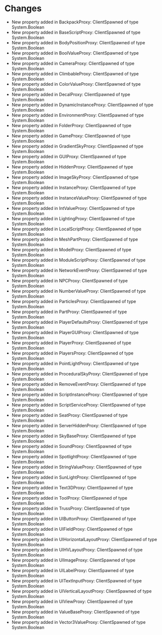 # Changes
- New property added in BackpackProxy: ClientSpawned of type System.Boolean
- New property added in BaseScriptProxy: ClientSpawned of type System.Boolean
- New property added in BodyPositionProxy: ClientSpawned of type System.Boolean
- New property added in BoolValueProxy: ClientSpawned of type System.Boolean
- New property added in CameraProxy: ClientSpawned of type System.Boolean
- New property added in ClimbableProxy: ClientSpawned of type System.Boolean
- New property added in ColorValueProxy: ClientSpawned of type System.Boolean
- New property added in DecalProxy: ClientSpawned of type System.Boolean
- New property added in DynamicInstanceProxy: ClientSpawned of type System.Boolean
- New property added in EnvironmentProxy: ClientSpawned of type System.Boolean
- New property added in FolderProxy: ClientSpawned of type System.Boolean
- New property added in GameProxy: ClientSpawned of type System.Boolean
- New property added in GradientSkyProxy: ClientSpawned of type System.Boolean
- New property added in GUIProxy: ClientSpawned of type System.Boolean
- New property added in HiddenProxy: ClientSpawned of type System.Boolean
- New property added in ImageSkyProxy: ClientSpawned of type System.Boolean
- New property added in InstanceProxy: ClientSpawned of type System.Boolean
- New property added in InstanceValueProxy: ClientSpawned of type System.Boolean
- New property added in IntValueProxy: ClientSpawned of type System.Boolean
- New property added in LightingProxy: ClientSpawned of type System.Boolean
- New property added in LocalScriptProxy: ClientSpawned of type System.Boolean
- New property added in MeshPartProxy: ClientSpawned of type System.Boolean
- New property added in ModelProxy: ClientSpawned of type System.Boolean
- New property added in ModuleScriptProxy: ClientSpawned of type System.Boolean
- New property added in NetworkEventProxy: ClientSpawned of type System.Boolean
- New property added in NPCProxy: ClientSpawned of type System.Boolean
- New property added in NumberValueProxy: ClientSpawned of type System.Boolean
- New property added in ParticlesProxy: ClientSpawned of type System.Boolean
- New property added in PartProxy: ClientSpawned of type System.Boolean
- New property added in PlayerDefaultsProxy: ClientSpawned of type System.Boolean
- New property added in PlayerGUIProxy: ClientSpawned of type System.Boolean
- New property added in PlayerProxy: ClientSpawned of type System.Boolean
- New property added in PlayersProxy: ClientSpawned of type System.Boolean
- New property added in PointLightProxy: ClientSpawned of type System.Boolean
- New property added in ProceduralSkyProxy: ClientSpawned of type System.Boolean
- New property added in RemoveEventProxy: ClientSpawned of type System.Boolean
- New property added in ScriptInstanceProxy: ClientSpawned of type System.Boolean
- New property added in ScriptServiceProxy: ClientSpawned of type System.Boolean
- New property added in SeatProxy: ClientSpawned of type System.Boolean
- New property added in ServerHiddenProxy: ClientSpawned of type System.Boolean
- New property added in SkyBaseProxy: ClientSpawned of type System.Boolean
- New property added in SoundProxy: ClientSpawned of type System.Boolean
- New property added in SpotlightProxy: ClientSpawned of type System.Boolean
- New property added in StringValueProxy: ClientSpawned of type System.Boolean
- New property added in SunLightProxy: ClientSpawned of type System.Boolean
- New property added in Text3DProxy: ClientSpawned of type System.Boolean
- New property added in ToolProxy: ClientSpawned of type System.Boolean
- New property added in TrussProxy: ClientSpawned of type System.Boolean
- New property added in UIButtonProxy: ClientSpawned of type System.Boolean
- New property added in UIFieldProxy: ClientSpawned of type System.Boolean
- New property added in UIHorizontalLayoutProxy: ClientSpawned of type System.Boolean
- New property added in UIHVLayoutProxy: ClientSpawned of type System.Boolean
- New property added in UIImageProxy: ClientSpawned of type System.Boolean
- New property added in UILabelProxy: ClientSpawned of type System.Boolean
- New property added in UITextInputProxy: ClientSpawned of type System.Boolean
- New property added in UIVerticalLayoutProxy: ClientSpawned of type System.Boolean
- New property added in UIViewProxy: ClientSpawned of type System.Boolean
- New property added in ValueBaseProxy: ClientSpawned of type System.Boolean
- New property added in Vector3ValueProxy: ClientSpawned of type System.Boolean
